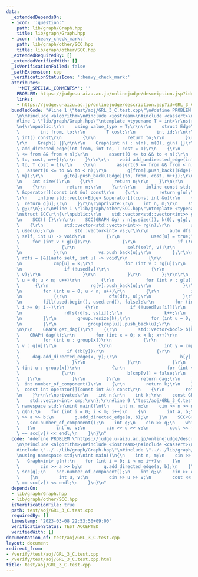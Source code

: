 ```yaml
---
data:
  _extendedDependsOn:
  - icon: ':question:'
    path: lib/graph/Graph.hpp
    title: lib/graph/Graph.hpp
  - icon: ':heavy_check_mark:'
    path: lib/graph/other/SCC.hpp
    title: lib/graph/other/SCC.hpp
  _extendedRequiredBy: []
  _extendedVerifiedWith: []
  _isVerificationFailed: false
  _pathExtension: cpp
  _verificationStatusIcon: ':heavy_check_mark:'
  attributes:
    '*NOT_SPECIAL_COMMENTS*': ''
    PROBLEM: https://judge.u-aizu.ac.jp/onlinejudge/description.jsp?id=GRL_3_C
    links:
    - https://judge.u-aizu.ac.jp/onlinejudge/description.jsp?id=GRL_3_C
  bundledCode: "#line 1 \"test/aoj/GRL_3_C.test.cpp\"\n#define PROBLEM \"https://judge.u-aizu.ac.jp/onlinejudge/description.jsp?id=GRL_3_C\"\
    \n\n#include <algorithm>\n#include <iostream>\n#include <cassert>\n#include <vector>\n\
    #line 1 \"lib/graph/Graph.hpp\"\ntemplate <typename T = int>\r\nstruct Graph\r\
    \n{\r\npublic:\r\n    using value_type = T;\r\n\r\n    struct Edge\r\n    {\r\n\
    \        int from, to;\r\n        T cost;\r\n        int id;\r\n\r\n        operator\
    \ int() const\r\n        {\r\n            return to;\r\n        }\r\n    };\r\n\
    \r\n    Graph() {}\r\n\r\n    Graph(int n) : n(n), m(0), g(n) {}\r\n\r\n    void\
    \ add_directed_edge(int from, int to, T cost = 1)\r\n    {\r\n        assert(0\
    \ <= from && from < n);\r\n        assert(0 <= to && to < n);\r\n        g[from].push_back((Edge){from,\
    \ to, cost, m++});\r\n    }\r\n\r\n    void add_undirected_edge(int from, int\
    \ to, T cost = 1)\r\n    {\r\n        assert(0 <= from && from < n);\r\n     \
    \   assert(0 <= to && to < n);\r\n        g[from].push_back((Edge){from, to, cost,\
    \ m});\r\n        g[to].push_back((Edge){to, from, cost, m++});\r\n    }\r\n\r\
    \n    int size()\r\n    {\r\n        return n;\r\n    }\r\n\r\n    int edge_size()\r\
    \n    {\r\n        return m;\r\n    }\r\n\r\n    inline const std::vector<Edge>\
    \ &operator[](const int &u) const\r\n    {\r\n        return g[u];\r\n    }\r\n\
    \r\n    inline std::vector<Edge> &operator[](const int &u)\r\n    {\r\n      \
    \  return g[u];\r\n    }\r\n\r\nprivate:\r\n    int n, m;\r\n    std::vector<std::vector<Edge>>\
    \ g;\r\n};\r\n#line 1 \"lib/graph/other/SCC.hpp\"\ntemplate <typename GRAPH>\r\
    \nstruct SCC\r\n{\r\npublic:\r\n    std::vector<std::vector<int>> group;\r\n\r\
    \n    SCC() {}\r\n\r\n    SCC(GRAPH &g) : n(g.size()), k(0), g(g), cmp(n)\r\n\
    \    {\r\n        std::vector<std::vector<int>> rg(n);\r\n        std::vector<bool>\
    \ used(n);\r\n        std::vector<int> vs;\r\n\r\n        auto dfs = [&](auto\
    \ self, int u) -> void\r\n        {\r\n            used[u] = true;\r\n       \
    \     for (int v : g[u])\r\n            {\r\n                if (!used[v])\r\n\
    \                {\r\n                    self(self, v);\r\n                }\r\
    \n            }\r\n            vs.push_back(u);\r\n        };\r\n\r\n        auto\
    \ rdfs = [&](auto self, int u) -> void\r\n        {\r\n            used[u] = true;\r\
    \n            cmp[u] = k;\r\n            for (int v : rg[u])\r\n            {\r\
    \n                if (!used[v])\r\n                {\r\n                    self(self,\
    \ v);\r\n                }\r\n            }\r\n        };\r\n\r\n        for (int\
    \ u = 0; u < n; u++)\r\n        {\r\n            for (int v : g[u])\r\n      \
    \      {\r\n                rg[v].push_back(u);\r\n            }\r\n        }\r\
    \n        for (int u = 0; u < n; u++)\r\n        {\r\n            if (!used[u])\r\
    \n            {\r\n                dfs(dfs, u);\r\n            }\r\n        }\r\
    \n        fill(used.begin(), used.end(), false);\r\n        for (int i = n - 1;\
    \ i >= 0; i--)\r\n        {\r\n            if (!used[vs[i]])\r\n            {\r\
    \n                rdfs(rdfs, vs[i]);\r\n                k++;\r\n            }\r\
    \n        }\r\n        group.resize(k);\r\n        for (int u = 0; u < n; u++)\r\
    \n        {\r\n            group[cmp[u]].push_back(u);\r\n        }\r\n    }\r\
    \n\r\n    GRAPH get_dag()\r\n    {\r\n        std::vector<bool> b(k);\r\n    \
    \    GRAPH dag(k);\r\n        for (int x = 0; x < k; x++)\r\n        {\r\n   \
    \         for (int u : group[x])\r\n            {\r\n                for (int\
    \ v : g[u])\r\n                {\r\n                    int y = cmp[v];\r\n  \
    \                  if (!b[y])\r\n                    {\r\n                   \
    \     dag.add_directed_edge(x, y);\r\n                        b[y] = true;\r\n\
    \                    }\r\n                }\r\n            }\r\n            for\
    \ (int u : group[x])\r\n            {\r\n                for (int v : g[u])\r\n\
    \                {\r\n                    b[cmp[v]] = false;\r\n             \
    \   }\r\n            }\r\n        }\r\n        return dag;\r\n    }\r\n\r\n  \
    \  int number_of_component()\r\n    {\r\n        return k;\r\n    }\r\n\r\n  \
    \  const int operator[](const int &u) const\r\n    {\r\n        return cmp[u];\r\
    \n    }\r\n\r\nprivate:\r\n    int n;\r\n    int k;\r\n    const GRAPH &g;\r\n\
    \    std::vector<int> cmp;\r\n};\r\n#line 9 \"test/aoj/GRL_3_C.test.cpp\"\nusing\
    \ namespace std;\n\nint main()\n{\n    int n, m;\n    cin >> n >> m;\n    Graph<int>\
    \ g(n);\n    for (int i = 0; i < m; i++)\n    {\n        int a, b;\n        cin\
    \ >> a >> b;\n        g.add_directed_edge(a, b);\n    }\n    SCC<Graph<int>> scc(g);\n\
    \    scc.number_of_component();\n    int q;\n    cin >> q;\n    while(q--)\n \
    \   {\n        int u, v;\n        cin >> u >> v;\n        cout << (bool)(scc[u]\
    \ == scc[v]) << endl;\n    }\n}\n"
  code: "#define PROBLEM \"https://judge.u-aizu.ac.jp/onlinejudge/description.jsp?id=GRL_3_C\"\
    \n\n#include <algorithm>\n#include <iostream>\n#include <cassert>\n#include <vector>\n\
    #include \"../../lib/graph/Graph.hpp\"\n#include \"../../lib/graph/other/SCC.hpp\"\
    \nusing namespace std;\n\nint main()\n{\n    int n, m;\n    cin >> n >> m;\n \
    \   Graph<int> g(n);\n    for (int i = 0; i < m; i++)\n    {\n        int a, b;\n\
    \        cin >> a >> b;\n        g.add_directed_edge(a, b);\n    }\n    SCC<Graph<int>>\
    \ scc(g);\n    scc.number_of_component();\n    int q;\n    cin >> q;\n    while(q--)\n\
    \    {\n        int u, v;\n        cin >> u >> v;\n        cout << (bool)(scc[u]\
    \ == scc[v]) << endl;\n    }\n}\n"
  dependsOn:
  - lib/graph/Graph.hpp
  - lib/graph/other/SCC.hpp
  isVerificationFile: true
  path: test/aoj/GRL_3_C.test.cpp
  requiredBy: []
  timestamp: '2023-03-08 22:53:50+09:00'
  verificationStatus: TEST_ACCEPTED
  verifiedWith: []
documentation_of: test/aoj/GRL_3_C.test.cpp
layout: document
redirect_from:
- /verify/test/aoj/GRL_3_C.test.cpp
- /verify/test/aoj/GRL_3_C.test.cpp.html
title: test/aoj/GRL_3_C.test.cpp
---
```

